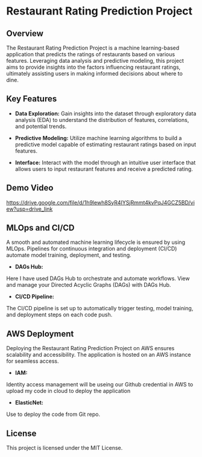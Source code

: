 # Restaurant Rating Prediction Project

## Overview

The Restaurant Rating Prediction Project is a machine learning-based application that predicts the ratings of restaurants based on various features. Leveraging data analysis and predictive modeling, this project aims to provide insights into the factors influencing restaurant ratings, ultimately assisting users in making informed decisions about where to dine.

## Key Features

- **Data Exploration:** Gain insights into the dataset through exploratory data analysis (EDA) to understand the distribution of features, correlations, and potential trends.

- **Predictive Modeling:** Utilize machine learning algorithms to build a predictive model capable of estimating restaurant ratings based on input features.

- **Interface:** Interact with the model through an intuitive user interface that allows users to input restaurant features and receive a predicted rating.

## Demo Video

https://drive.google.com/file/d/1h9lewh8SyR4IYSjRmmt4kvPqJ4GCZ5BD/view?usp=drive_link

## MLOps and CI/CD

A smooth and automated machine learning lifecycle is ensured by using MLOps. Pipelines for continuous integration and deployment (CI/CD) automate model training, deployment, and testing.

- **DAGs Hub:**

Here I have used DAGs Hub to orchestrate and automate workflows. View and manage your Directed Acyclic Graphs (DAGs) with DAGs Hub.

- **CI/CD Pipeline:**

The CI/CD pipeline is set up to automatically trigger testing, model training, and deployment steps on each code push.

## AWS Deployment

Deploying the Restaurant Rating Prediction Project on AWS ensures scalability and accessibility. The application is hosted on an AWS instance for seamless access.

- **IAM:**

Identity access management will be useing our Github credential in AWS to upload my code in cloud to deploy the application

- **ElasticNet:**

Use to deploy the code from Git repo.

## License

This project is licensed under the MIT License.
